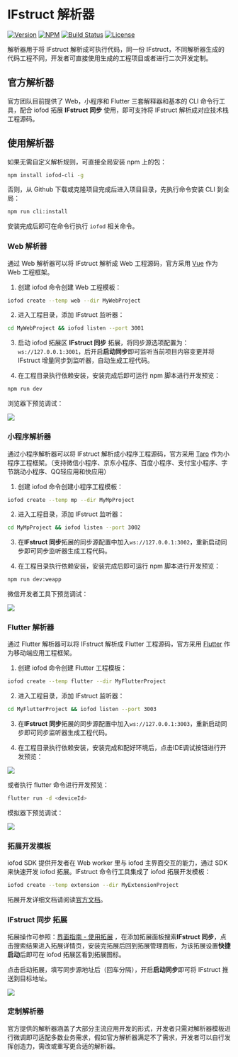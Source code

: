 # IFstruct 解析器

[![Version](https://img.shields.io/github/package-json/v/iofod/IFstruct-parser)](https://github.com/iofod/IFstruct-parser/)
[![NPM](https://img.shields.io/npm/v/iofod-cli)](https://www.npmjs.com/package/iofod-cli)
[![Build Status](https://img.shields.io/github/workflow/status/iofod/IFstruct-parser/build)](https://github.com/iofod/IFstruct-parser/actions)
[![License](https://img.shields.io/github/license/iofod/IFstruct-parser)](https://github.com/iofod/IFstruct-parser/blob/main/LICENSE.md)

解析器用于将 IFstruct 解析成可执行代码，同一份 IFstruct，不同解析器生成的代码工程不同，开发者可直接使用生成的工程项目或者进行二次开发定制。

## 官方解析器

官方团队目前提供了 Web，小程序和 Flutter 三套解释器和基本的 CLI 命令行工具，配合 iofod 拓展 **IFstruct 同步** 使用，即可支持将 IFstruct 解析成对应技术栈工程源码。

## 使用解析器

如果无需自定义解析规则，可直接全局安装 npm 上的包：

```bash
npm install iofod-cli -g
```

否则，从 Github 下载或克隆项目完成后进入项目目录，先执行命令安装 CLI 到全局：

```bash
npm run cli:install
```

安装完成后即可在命令行执行 `iofod` 相关命令。

### Web 解析器

通过 Web 解析器可以将 IFstruct 解析成 Web 工程源码，官方采用 [Vue](https://vuejs.org/) 作为 Web 工程框架。

1. 创建 iofod 命令创建 Web 工程模板：

```bash
iofod create --temp web --dir MyWebProject
```

2. 进入工程目录，添加 IFstruct 监听器：

```bash
cd MyWebProject && iofod listen --port 3001
```

3. 启动 iofod 拓展区 **IFstruct 同步** 拓展，将同步源选项配置为：`ws://127.0.0.1:3001`，后开启**启动同步**即可监听当前项目内容变更并将 IFstruct 增量同步到监听器，自动生成工程代码。

4. 在工程目录执行依赖安装，安装完成后即可运行 npm 脚本进行开发预览：

```bash
npm run dev
```

浏览器下预览调试：

![](https://doc.iofod.cn/public/zh-cn/cn-605-3v1.jpg)

### 小程序解析器

通过小程序解析器可以将 IFstruct 解析成小程序工程源码，官方采用 [Taro](https://taro.jd.com/) 作为小程序工程框架。（支持微信小程序、京东小程序、百度小程序、支付宝小程序、字节跳动小程序、QQ轻应用和快应用）


1. 创建 iofod 命令创建小程序工程模板：

```bash
iofod create --temp mp --dir MyMpProject
```

2. 进入工程目录，添加 IFstruct 监听器：

```bash
cd MyMpProject && iofod listen --port 3002
```

3. 在**IFstruct 同步**拓展的同步源配置中加入`ws://127.0.0.1:3002`，重新启动同步即可同步监听器生成工程代码。

4. 在工程目录执行依赖安装，安装完成后即可运行 npm 脚本进行开发预览：

```bash
npm run dev:weapp
```

微信开发者工具下预览调试：

![](https://doc.iofod.cn/public/zh-cn/cn-605-2.jpg)

### Flutter 解析器

通过 Flutter 解析器可以将 IFstruct 解析成 Flutter 工程源码，官方采用 [Flutter](https://flutter.dev/) 作为移动端应用工程框架。

1. 创建 iofod 命令创建 Flutter 工程模板：

```bash
iofod create --temp flutter --dir MyFlutterProject
```

2. 进入工程目录，添加 IFstruct 监听器：

```bash
cd MyFlutterProject && iofod listen --port 3003
```

3. 在**IFstruct 同步**拓展的同步源配置中加入`ws://127.0.0.1:3003`，重新启动同步即可同步监听器生成工程代码。


4. 在工程目录执行依赖安装，安装完成和配好环境后，点击IDE调试按钮进行开发预览：

![](https://doc.iofod.cn/public/zh-cn/cn-605-4.jpg)

或者执行 flutter 命令进行开发预览：

```bash
flutter run -d <deviceId>
```

模拟器下预览调试：

![](https://doc.iofod.cn/public/zh-cn/cn-605-1v1.jpg)

### 拓展开发模板

iofod SDK 提供开发者在 Web worker 里与 iofod 主界面交互的能力，通过 SDK 来快速开发 iofod 拓展。IFstruct 命令行工具集成了 iofod 拓展开发模板：

```bash
iofod create --temp extension --dir MyExtensionProject
```

拓展开发详细文档请阅读[官方文档](https://doc.iofod.cn/#/zh-cn/9/01)。

### IFstruct 同步 拓展

拓展操作可参照：[界面指南 - 使用拓展](https://doc.iofod.cn/#/zh-cn/3/24) ，在添加拓展面板搜索**IFstruct 同步**，点击搜索结果进入拓展详情页，安装完拓展后回到拓展管理面板，为该拓展设置**快捷启动**后即可在 iofod 拓展区看到拓展图标。

点击启动拓展，填写同步源地址后（回车分隔），开启**启动同步**即可将 IFstruct 推送到目标地址。

![](https://doc.iofod.cn/public/zh-cn/cn-605-5.jpg)

### 定制解析器

官方提供的解析器涵盖了大部分主流应用开发的形式，开发者只需对解析器模板进行微调即可适配多数业务需求，假如官方解析器满足不了需求，开发者可以自行发挥创造力，需改或重写更合适的解析器。

